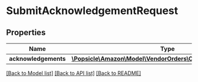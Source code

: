 # SubmitAcknowledgementRequest

## Properties
Name | Type | Description | Notes
------------ | ------------- | ------------- | -------------
**acknowledgements** | [**\Popsicle\Amazon\Model\VendorOrders\OrderAcknowledgement[]**](OrderAcknowledgement.md) |  | [optional] 

[[Back to Model list]](../../README.md#documentation-for-models) [[Back to API list]](../../README.md#documentation-for-api-endpoints) [[Back to README]](../../README.md)


